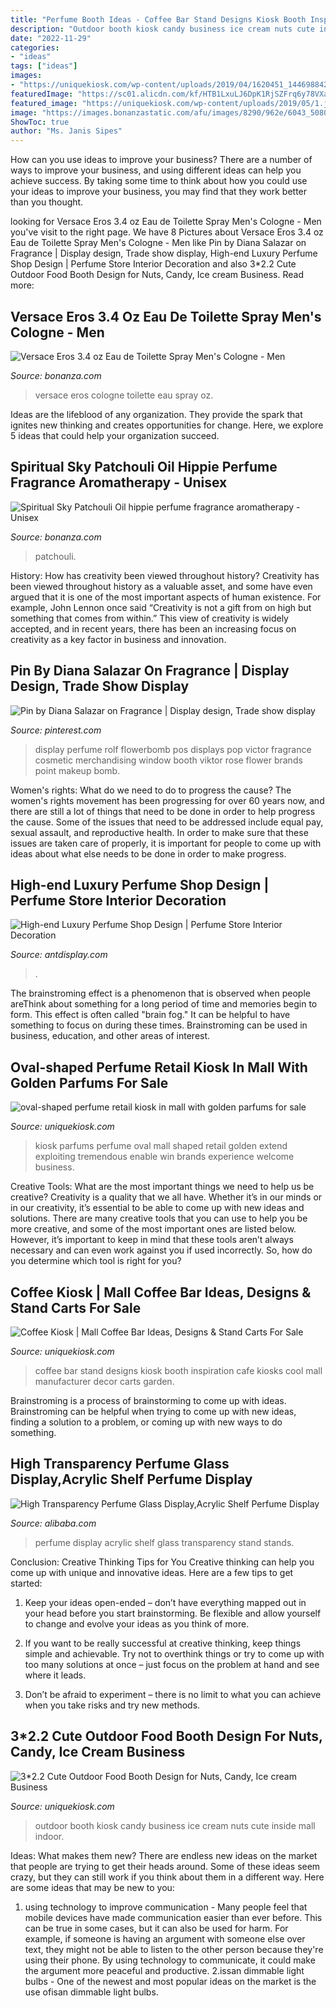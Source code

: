 ```yaml
---
title: "Perfume Booth Ideas - Coffee Bar Stand Designs Kiosk Booth Inspiration Cafe Kiosks Cool Mall Manufacturer Decor Carts Garden"
description: "Outdoor booth kiosk candy business ice cream nuts cute inside mall indoor"
date: "2022-11-29"
categories:
- "ideas"
tags: ["ideas"]
images:
- "https://uniquekiosk.com/wp-content/uploads/2019/04/1620451_1446988428852830_644587153_n.jpg"
featuredImage: "https://sc01.alicdn.com/kf/HTB1LxuLJ6DpK1RjSZFrq6y78VXaD/231882042/HTB1LxuLJ6DpK1RjSZFrq6y78VXaD.jpg"
featured_image: "https://uniquekiosk.com/wp-content/uploads/2019/05/1.jpg"
image: "https://images.bonanzastatic.com/afu/images/8290/962e/6043_5080350117/img_5080350117_1510786510.jpg"
ShowToc: true
author: "Ms. Janis Sipes"
---
```



How can you use ideas to improve your business?
There are a number of ways to improve your business, and using different ideas can help you achieve success. By taking some time to think about how you could use your ideas to improve your business, you may find that they work better than you thought.

	

		
looking for Versace Eros 3.4 oz Eau de Toilette Spray Men&#039;s Cologne - Men you've visit to the right page. We have 8 Pictures about Versace Eros 3.4 oz Eau de Toilette Spray Men&#039;s Cologne - Men like Pin by Diana Salazar on Fragrance | Display design, Trade show display, High-end Luxury Perfume Shop Design | Perfume Store Interior Decoration and also 3*2.2 Cute Outdoor Food Booth Design for Nuts, Candy, Ice cream Business. Read more:
		
    
## Versace Eros 3.4 Oz Eau De Toilette Spray Men&#039;s Cologne - Men

<img loading=lazy src="https://images.bonanzastatic.com/afu/images/8290/962e/6043_5080350117/img_5080350117_1510786510.jpg" onerror="this.onerror=null;this.src='https://tse1.mm.bing.net/th?id=OIP.c6eQy0-HGlPuq5EeNTSXJwHaJ7&amp;pid=15.1';" alt="Versace Eros 3.4 oz Eau de Toilette Spray Men&#039;s Cologne - Men">

_Source: bonanza.com_

>versace eros cologne toilette eau spray oz. 

	

Ideas are the lifeblood of any organization. They provide the spark that ignites new thinking and creates opportunities for change. Here, we explore 5 ideas that could help your organization succeed.

    
## Spiritual Sky Patchouli Oil Hippie Perfume Fragrance Aromatherapy - Unisex

<img loading=lazy src="https://images.bonanzastatic.com/afu/images/2dc1/3319/7565_6790779200/spirskypatch.jpg" onerror="this.onerror=null;this.src='https://tse3.mm.bing.net/th?id=OIP.d3VFeOy0CONWecb93K9vSwHaPZ&amp;pid=15.1';" alt="Spiritual Sky Patchouli Oil hippie perfume fragrance aromatherapy - Unisex">

_Source: bonanza.com_

>patchouli. 

	

History: How has creativity been viewed throughout history?
Creativity has been viewed throughout history as a valuable asset, and some have even argued that it is one of the most important aspects of human existence. For example, John Lennon once said “Creativity is not a gift from on high but something that comes from within.” This view of creativity is widely accepted, and in recent years, there has been an increasing focus on creativity as a key factor in business and innovation.

    
## Pin By Diana Salazar On Fragrance | Display Design, Trade Show Display

<img loading=lazy src="https://i.pinimg.com/originals/d2/aa/2d/d2aa2d868330f7a89d18a48c36bb296a.png" onerror="this.onerror=null;this.src='https://tse2.mm.bing.net/th?id=OIP.kZa6f2vTwUX3cVqK_lzVqwHaJ3&amp;pid=15.1';" alt="Pin by Diana Salazar on Fragrance | Display design, Trade show display">

_Source: pinterest.com_

>display perfume rolf flowerbomb pos displays pop victor fragrance cosmetic merchandising window booth viktor rose flower brands point makeup bomb. 

	

Women's rights: What do we need to do to progress the cause?
The women's rights movement has been progressing for over 60 years now, and there are still a lot of things that need to be done in order to help progress the cause. Some of the issues that need to be addressed include equal pay, sexual assault, and reproductive health. In order to make sure that these issues are taken care of properly, it is important for people to come up with ideas about what else needs to be done in order to make progress.

    
## High-end Luxury Perfume Shop Design | Perfume Store Interior Decoration

<img loading=lazy src="https://antdisplay.com/pub/media/magefan_blog/perfume_shop_1__1.jpg" onerror="this.onerror=null;this.src='https://tse3.mm.bing.net/th?id=OIP.NlGC9de_YnkhxHISnVYv1QHaFj&amp;pid=15.1';" alt="High-end Luxury Perfume Shop Design | Perfume Store Interior Decoration">

_Source: antdisplay.com_

>. 

	

The brainstroming effect is a phenomenon that is observed when people areThink about something for a long period of time and memories begin to form. This effect is often called "brain fog." It can be helpful to have something to focus on during these times. Brainstroming can be used in business, education, and other areas of interest.

    
## Oval-shaped Perfume Retail Kiosk In Mall With Golden Parfums For Sale

<img loading=lazy src="https://uniquekiosk.com/wp-content/uploads/2019/04/1620451_1446988428852830_644587153_n.jpg" onerror="this.onerror=null;this.src='https://tse4.mm.bing.net/th?id=OIP.RtkSxmUQBGWFUiWIjISJ4wHaFj&amp;pid=15.1';" alt="oval-shaped perfume retail kiosk in mall with golden parfums for sale">

_Source: uniquekiosk.com_

>kiosk parfums perfume oval mall shaped retail golden extend exploiting tremendous enable win brands experience welcome business. 

	

Creative Tools: What are the most important things we need to help us be creative?
Creativity is a quality that we all have. Whether it’s in our minds or in our creativity, it’s essential to be able to come up with new ideas and solutions. There are many creative tools that you can use to help you be more creative, and some of the most important ones are listed below. However, it’s important to keep in mind that these tools aren’t always necessary and can even work against you if used incorrectly. So, how do you determine which tool is right for you?

    
## Coffee Kiosk | Mall Coffee Bar Ideas, Designs &amp; Stand Carts For Sale

<img loading=lazy src="https://uniquekiosk.com/wp-content/uploads/2018/10/coffee.png" onerror="this.onerror=null;this.src='https://tse1.mm.bing.net/th?id=OIP.dojHGBWAS7OreRUevYuR5QHaFu&amp;pid=15.1';" alt="Coffee Kiosk | Mall Coffee Bar Ideas, Designs &amp; Stand Carts For Sale">

_Source: uniquekiosk.com_

>coffee bar stand designs kiosk booth inspiration cafe kiosks cool mall manufacturer decor carts garden. 

	

Brainstroming is a process of brainstorming to come up with ideas. Brainstroming can be helpful when trying to come up with new ideas, finding a solution to a problem, or coming up with new ways to do something.

    
## High Transparency Perfume Glass Display,Acrylic Shelf Perfume Display

<img loading=lazy src="https://sc01.alicdn.com/kf/HTB1LxuLJ6DpK1RjSZFrq6y78VXaD/231882042/HTB1LxuLJ6DpK1RjSZFrq6y78VXaD.jpg" onerror="this.onerror=null;this.src='https://tse4.mm.bing.net/th?id=OIP.2-v4jhyMNfxqUtu4JWHNIAHaHa&amp;pid=15.1';" alt="High Transparency Perfume Glass Display,Acrylic Shelf Perfume Display">

_Source: alibaba.com_

>perfume display acrylic shelf glass transparency stand stands. 

	

Conclusion: Creative Thinking Tips for You
Creative thinking can help you come up with unique and innovative ideas. Here are a few tips to get started:
1. Keep your ideas open-ended – don’t have everything mapped out in your head before you start brainstorming. Be flexible and allow yourself to change and evolve your ideas as you think of more.

2. If you want to be really successful at creative thinking, keep things simple and achievable. Try not to overthink things or try to come up with too many solutions at once – just focus on the problem at hand and see where it leads.

3. Don’t be afraid to experiment – there is no limit to what you can achieve when you take risks and try new methods.

    
## 3*2.2 Cute Outdoor Food Booth Design For Nuts, Candy, Ice Cream Business

<img loading=lazy src="https://uniquekiosk.com/wp-content/uploads/2019/05/1.jpg" onerror="this.onerror=null;this.src='https://tse1.mm.bing.net/th?id=OIP.4PNy1XO_AJO5OxpW9ykcIQHaGL&amp;pid=15.1';" alt="3*2.2 Cute Outdoor Food Booth Design for Nuts, Candy, Ice cream Business">

_Source: uniquekiosk.com_

>outdoor booth kiosk candy business ice cream nuts cute inside mall indoor. 

	

Ideas: What makes them new?
There are endless new ideas on the market that people are trying to get their heads around. Some of these ideas seem crazy, but they can still work if you think about them in a different way. Here are some ideas that may be new to you: 
1. using technology to improve communication - Many people feel that mobile devices have made communication easier than ever before. This can be true in some cases, but it can also be used for harm. For example, if someone is having an argument with someone else over text, they might not be able to listen to the other person because they're using their phone. By using technology to communicate, it could make the argument more peaceful and productive. 
2.issan dimmable light bulbs - One of the newest and most popular ideas on the market is the use ofisan dimmable light bulbs.

